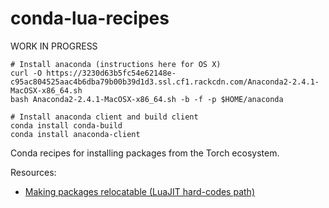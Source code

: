 # conda-lua-recipes

WORK IN PROGRESS

```
# Install anaconda (instructions here for OS X)
curl -O https://3230d63b5fc54e62148e-c95ac804525aac4b6dba79b00b39d1d3.ssl.cf1.rackcdn.com/Anaconda2-2.4.1-MacOSX-x86_64.sh
bash Anaconda2-2.4.1-MacOSX-x86_64.sh -b -f -p $HOME/anaconda

# Install anaconda client and build client
conda install conda-build
conda install anaconda-client

```

Conda recipes for installing packages from the Torch ecosystem.

Resources:

* [Making packages relocatable (LuaJIT hard-codes path)](http://conda.pydata.org/docs/building/meta-yaml.html?highlight=prefix#making-packages-relocatable)

